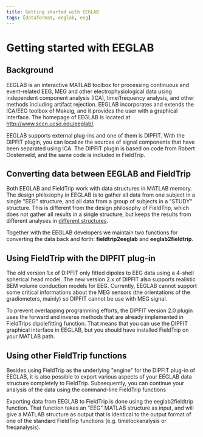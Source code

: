 ```yaml
---
title: Getting started with EEGLAB
tags: [dataformat, eeglab, eeg]
---
```


# Getting started with EEGLAB

## Background

EEGLAB is an interactive MATLAB toolbox for processing continuous and event-related EEG, MEG and other electrophysiological data using independent component analysis (ICA), time/frequency analysis, and other methods including artifact rejection. EEGLAB incorporates and extends the ICA/EEG toolbox of Makeig, and it provides the user with a graphical interface. The homepage of EEGLAB is located at <http://www.sccn.ucsd.edu/eeglab/>.

EEGLAB supports external plug-ins and one of them is DIPFIT. With the DIPFIT plugin, you can localize the sources of signal components that have been separated using ICA. The DIPFIT plugin is based on code from Robert Oostenveld, and the same code is included in FieldTrip.

## Converting data between EEGLAB and FieldTrip

Both EEGLAB and FieldTrip work with data structures in MATLAB memory. The design philosophy in EEGLAB is to gather all data from one subject in a single "EEG" structure, and all data from a group of subjects in a "STUDY" structure. This is different from the design philosophy of FieldTrip, which does not gather all results in a single structure, but keeps the results from different analyses in [different structures](/faq/how_are_the_various_data_structures_defined).

Together with the EEGLAB developers we maintain two functions for converting the data back and forth: **fieldtrip2eeglab** and **eeglab2fieldtrip**.

## Using FieldTrip with the DIPFIT plug-in

The old version 1.x of DIPFIT only fitted dipoles to EEG data using a 4-shell spherical head model. The new version 2.x of DIPFIT also supports realistic BEM volume conduction models for EEG. Currently, EEGLAB cannot support some critical informations about the MEG sensors (the orientations of the gradiometers, mainly) so DIPFIT cannot be use with MEG signal.

To prevent overlapping programming efforts, the DIPFIT version 2.0 plugin uses the forward and inverse methods that are already implemented in FieldTrips dipolefitting function. That means that you can use the DIPFIT graphical interface in EEGLAB, but you should have installed FieldTrip on your MATLAB path.

## Using other FieldTrip functions

Besides using FieldTrip as the underlying "engine" for the DIPFIT plug-in of EEGLAB, it is also possible to export various aspects of your EEGLAB data structure completely to FieldTrip. Subsequently, you can continue your analysis of the data using the command-line FieldTrip functions

Exporting data from EEGLAB to FieldTrip is done using the eeglab2fieldtrip function. That function takes an "EEG" MATLAB structure as input, and will give a MATLAB structure as output that is identical to the output format of one of the standard FieldTrip functions (e.g. timelockanalysis or freqanalysis).
